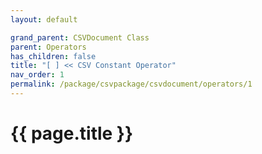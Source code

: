 ```yaml
---
layout: default

grand_parent: CSVDocument Class
parent: Operators
has_children: false
title: "[ ] << CSV Constant Operator"
nav_order: 1
permalink: /package/csvpackage/csvdocument/operators/1
---
```

# {{ page.title }}

